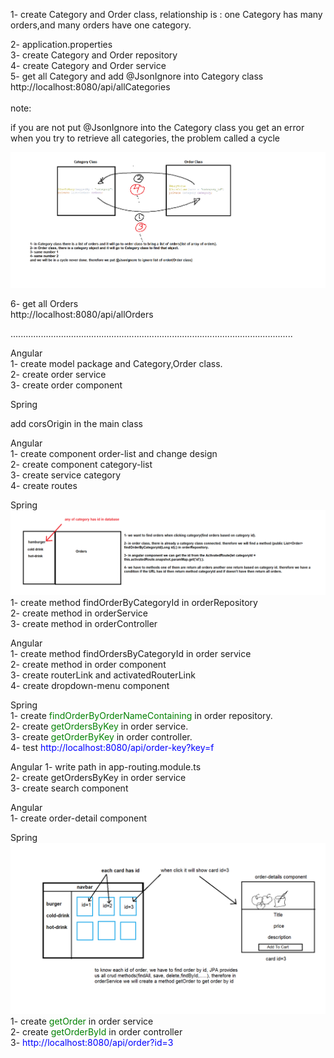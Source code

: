 1- create Category and Order class,
   relationship is : one Category has many orders,and many orders have one category.

2- application.properties</br>
3- create Category and Order repository</br>
4- create Category and Order service</br>
5- get all Category and add @JsonIgnore into Category class</br>
http://localhost:8080/api/allCategories </br></br>
<span>note:</span>
<p>if you are not put @JsonIgnore into the Category class you get an error when you try to retrieve all categories, the problem called a cycle</p>

![Getting Started](./img/JsonIgnore.png)

6- get all Orders <br />
http://localhost:8080/api/allOrders  <br />

................................................................................................................

Angular <br />
1- create model package and Category,Order class. <br />
2- create order service <br />
3- create order component

Spring <br />
<p>add corsOrigin in the main class </p>

Angular <br />
1- create component order-list and change design <br />
2- create component category-list <br />
3- create service category <br />
4- create routes <br />

Spring <br />
![Getting Started](./img/findByCategory.png)
1- create method findOrderByCategoryId in orderRepository<br />
2- create method in orderService<br />
3- create method in orderController<br />

Angular <br />
1- create method findOrdersByCategoryId in order service<br />
2- create method in order component<br />
3- create routerLink and activatedRouterLink<br />
4- create dropdown-menu component<br />

Spring<br />
1- create <span style="color:green;">findOrderByOrderNameContaining</span> in order repository.<br />
2- create <span style="color:green;">getOrdersByKey</span> in order service.<br />
3- create <span style="color:green;">getOrderByKey</span> in order controller.<br />
4- test <span style="color:blue;">http://localhost:8080/api/order-key?key=f </span> <br />

Angular
1- write path in app-routing.module.ts <br />
2- create getOrdersByKey in order service <br />
3- create search component <br />

Angular<br />
1- create order-detail component <br />

Spring<br />
![Getting Started](./img/findByOrderId.png) <br />
1- create <span style="color:green;">getOrder</span> in order service<br />
2- create <span style="color:green;">getOrderById</span> in order controller<br />
3- <span style="color:blue;">http://localhost:8080/api/order?id=3 </span><br />
